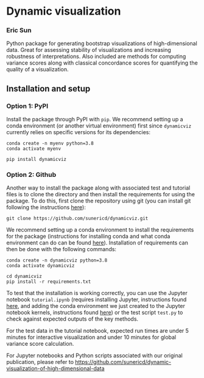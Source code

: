 # Dynamic visualization

### Eric Sun

Python package for generating bootstrap visualizations of high-dimensional data. Great for assessing stability of visualizations and increasing robustness of interpretations. Also included are methods for computing variance scores along with classical concordance scores for quantifying the quality of a visualization.

## Installation and setup

### Option 1: PyPI

Install the package through PyPI with ```pip```. We recommend setting up a conda environment (or another virtual environment) first since ```dynamicviz``` currently relies on specific versions for its dependencies:

```
conda create -n myenv python=3.8
conda activate myenv

pip install dynamicviz
```



### Option 2: Github

Another way to install the package along with associated test and tutorial files is to clone the directory and then install the requirements for using the package. To do this, first clone the repository using git (you can install git following the instructions [here](https://github.com/git-guides/install-git)):

```
git clone https://github.com/sunericd/dynamicviz.git
```

We recommend setting up a conda environment to install the requirements for the package (instructions for installing conda and what conda environment can do can be found [here](https://docs.conda.io/projects/conda/en/latest/user-guide/install/index.html)). Installation of requirements can then be done with the following commands:

```
conda create -n dynamicviz python=3.8
conda activate dynamicviz

cd dynamicviz
pip install -r requirements.txt
```

To test that the installation is working correctly, you can use the Jupyter notebook ```tutorial.ipynb``` (requires installing Jupyter, instructions found [here](https://jupyter.org/install), and adding the conda environment we just created to the Jupyter notebook kernels, instructions found [here](https://medium.com/@nrk25693/how-to-add-your-conda-environment-to-your-jupyter-notebook-in-just-4-steps-abeab8b8d084)) or the test script ```test.py``` to check against expected outputs of the key methods.

For the test data in the tutorial notebook, expected run times are under 5 minutes for interactive visualization and under 10 minutes for global variance score calculation.

For Jupyter notebooks and Python scripts associated with our original publication, please refer to https://github.com/sunericd/dynamic-visualization-of-high-dimensional-data